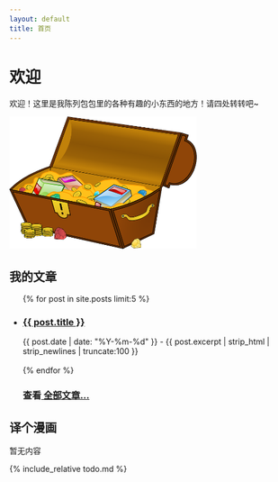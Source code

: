 ```yaml
---
layout: default
title: 首页
---
```


# 欢迎

欢迎！这里是我陈列包包里的各种有趣的小东西的地方！请四处转转吧~

<img src="/img/treasure-161753_640.png" width="66%" />

## 我的文章

<ul>
  {% for post in site.posts limit:5 %}
    <li>
      <h3><a href="{{ post.url }}">{{ post.title }}</a></h3> {{ post.date | date: "%Y-%m-%d" }} - {{ post.excerpt | strip_html | strip_newlines | truncate:100 }}
      <br><br>
    </li>
  {% endfor %}
  <h3>查看<a href="https://oicebot.github.io/blog"> 全部文章… </a></h3>

</ul>

## 译个漫画

暂无内容

{% include_relative todo.md %}
